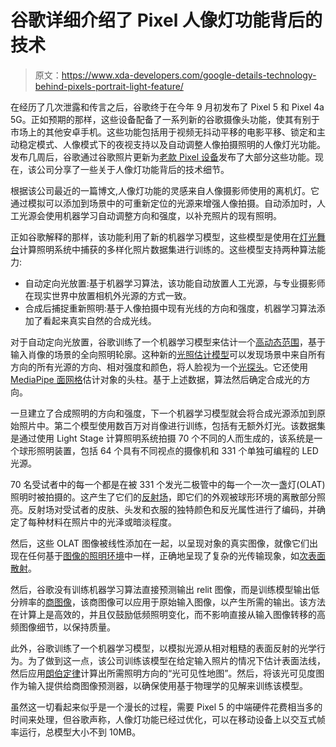 # 谷歌详细介绍了 Pixel 人像灯功能背后的技术

> 原文：<https://www.xda-developers.com/google-details-technology-behind-pixels-portrait-light-feature/>

在经历了几次泄露和传言之后，谷歌终于在今年 9 月初发布了 Pixel 5 和 Pixel 4a 5G。正如预期的那样，这些设备配备了一系列新的谷歌摄像头功能，使其有别于市场上的其他安卓手机。这些功能包括用于视频无抖动平移的电影平移、锁定和主动稳定模式、人像模式下的夜视支持以及自动调整人像拍摄照明的人像灯光功能。发布几周后，谷歌通过谷歌照片更新为[老款 Pixel 设备](https://www.xda-developers.com/google-pixel-5-portrait-light-feature-rolls-out-older-pixel-phones/)发布了大部分这些功能。现在，该公司分享了一些关于人像灯功能背后的技术细节。

根据该公司最近的一篇博文,人像灯功能的灵感来自人像摄影师使用的离机灯。它通过模拟可以添加到场景中的可重新定位的光源来增强人像拍摄。自动添加时，人工光源会使用机器学习自动调整方向和强度，以补充照片的现有照明。

正如谷歌解释的那样，该功能利用了新的机器学习模型，这些模型是使用在[灯光舞台](https://augmentedperception.github.io/therelightables/)计算照明系统中捕获的多样化照片数据集进行训练的。这些模型支持两种算法能力:

*   自动定向光放置:基于机器学习算法，该功能自动放置人工光源，与专业摄影师在现实世界中放置相机外光源的方式一致。
*   合成后捕捉重新照明:基于人像拍摄中现有光线的方向和强度，机器学习算法添加了看起来真实自然的合成光线。

对于自动定向光放置，谷歌训练了一个机器学习模型来估计一个[高动态范围](https://en.wikipedia.org/wiki/High-dynamic-range_imaging)，基于输入肖像的场景的全向照明轮廓。这种新的[光照估计模型](https://augmentedperception.github.io/facelight/)可以发现场景中来自所有方向的所有光源的方向、相对强度和颜色，将人脸视为一个[光探头](https://www.pauldebevec.com/Probes/)。它还使用 [MediaPipe 面网格](https://google.github.io/mediapipe/solutions/face_mesh.html)估计对象的头柱。基于上述数据，算法然后确定合成光的方向。

一旦建立了合成照明的方向和强度，下一个机器学习模型就会将合成光源添加到原始照片中。第二个模型使用数百万对肖像进行训练，包括有无额外灯光。该数据集是通过使用 Light Stage 计算照明系统拍摄 70 个不同的人而生成的，该系统是一个球形照明装置，包括 64 个具有不同视点的摄像机和 331 个单独可编程的 LED 光源。

70 名受试者中的每一个都是在被 331 个发光二极管中的每一个一次一盏灯(OLAT)照明时被拍摄的。这产生了它们的[反射场](http://www.pauldebevec.com/Research/LS)，即它们的外观被球形环境的离散部分照亮。反射场对受试者的皮肤、头发和衣服的独特颜色和反光属性进行了编码，并确定了每种材料在照片中的光泽或暗淡程度。

然后，这些 OLAT 图像被线性添加在一起，以呈现对象的真实图像，就像它们出现在任何基于[图像的照明环境](https://en.wikipedia.org/wiki/Image-based_lighting)中一样，正确地呈现了复杂的光传输现象，如[次表面散射](https://en.wikipedia.org/wiki/Subsurface_scattering)。

然后，谷歌没有训练机器学习算法直接预测输出 relit 图像，而是训练模型输出低分辨率的[商图像](https://wwwee.ee.bgu.ac.il/~rrtammy/Publications/qimage-cvpr99.pdf)，该商图像可以应用于原始输入图像，以产生所需的输出。该方法在计算上是高效的，并且仅鼓励低频照明变化，而不影响直接从输入图像转移的高频图像细节，以保持质量。

此外，谷歌训练了一个机器学习模型，以模拟光源从相对粗糙的表面反射的光学行为。为了做到这一点，该公司训练该模型在给定输入照片的情况下估计表面法线，然后应用[朗伯定律](https://en.wikipedia.org/wiki/Lambert%27s_cosine_law)计算出所需照明方向的“光可见性地图”。然后，将该光可见度图作为输入提供给商图像预测器，以确保使用基于物理学的见解来训练该模型。

虽然这一切看起来似乎是一个漫长的过程，需要 Pixel 5 的中端硬件花费相当多的时间来处理，但谷歌声称，人像灯功能已经过优化，可以在移动设备上以交互式帧率运行，总模型大小不到 10MB。